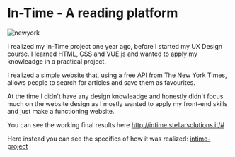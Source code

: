 # In-Time - A reading platform

![newyork](https://dxxbxu0f802py.cloudfront.net/wp-content/uploads/2019/12/11091722/new-york-times-logo-png-vertical.png)

I realized my In-Time project one year ago, before I started my UX Design course. 
I learned HTML, CSS and VUE.js and wanted to apply my knowleadge in a practical project. 

I realized a simple website that, using a free API from The New York Times, allows people to 
search for articles and save them as favourites. 

At the time I didn't have any design knowleadge and honestly didn't focus much on the website design
as I mostly wanted to apply my front-end skills and just make a functioning website.

You can see the working final results here http://intime.stellarsolutions.it/#

Here instead you can see the specifics of how it was realized: [intime-project](/intime-project) 
